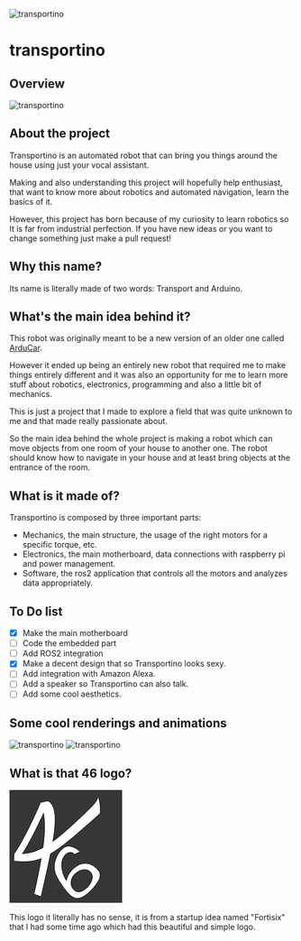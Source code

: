 
![transportino](https://github.com/mattsays/transportino/blob/main/images/transportino_showcase_1.png?raw=true)

# transportino

## Overview

![transportino](https://github.com/mattsays/transportino/blob/main/images/transportino_showcase.gif?raw=true)

## About the project

Transportino is an automated robot that can bring you things around the house using just your vocal assistant.

Making and also understanding this project will hopefully help enthusiast, that want to know more about robotics and automated navigation, learn the basics of it.

However, this project has born because of my curiosity to learn robotics so It is far from industrial perfection. If you have new ideas or you want to change something just make a pull request!

## Why this name?

Its name is literally made of two words: Transport and Arduino. 

## What's the main idea behind it?

This robot was originally meant to be a new version of an older one called [ArduCar](https://github.com/mattsays/arducar).

However it ended up being an entirely new robot that required me to make things entirely different and it was also an opportunity for me to learn more stuff about robotics, electronics, programming and also a little bit of mechanics.

This is just a project that I made to explore a field that was quite unknown to me and that made really passionate about.

So the main idea behind the whole project is making a robot which can move objects from one room of your house to another one.
The robot should know how to navigate in your house and at least bring objects at the entrance of the room.

## What is it made of?

Transportino is composed by three important parts:
- Mechanics, the main structure, the usage of the right motors for a specific torque, etc.
- Electronics, the main motherboard, data connections with raspberry pi and power management.
- Software, the ros2 application that controls all the motors and analyzes data appropriately.

## To Do list

- [X] Make the main motherboard
- [ ] Code the embedded part
- [ ] Add ROS2 integration
- [X] Make a decent design that so Transportino looks sexy.
- [ ] Add integration with Amazon Alexa.
- [ ] Add a speaker so Transportino can also talk.
- [ ] Add some cool aesthetics.

## Some cool renderings and animations 

![transportino](https://github.com/mattsays/transportino/blob/main/images/transportino_showcase_0.png?raw=true)
![transportino](https://github.com/mattsays/transportino/blob/main/images/transportino_showcase_1.png?raw=true)


## What is that 46 logo?

![fortisix](https://github.com/mattsays/transportino/blob/main/images/46.png?raw=true)

This logo it literally has no sense, it is from a startup idea named "Fortisix" that I had some time ago which had this beautiful and simple logo.